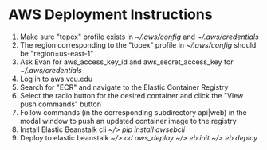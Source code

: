# AWS Deployment Instructions
1) Make sure "topex" profile exists in *~/.aws/config* and *~/.aws/credentials*
2) The region corresponding to the "topex" profile in *~/.aws/config* should be "region=us-east-1"
3) Ask Evan for aws_access_key_id and aws_secret_access_key for *~/.aws/credentials*
4) Log in to aws.vcu.edu
5) Search for "ECR" and navigate to the Elastic Container Registry
6) Select the radio button for the desired container and click the "View push commands" button
7) Follow commands (in the corresponding subdirectory api|web) in the modal window to push an updated container image to the registry
8) Install Elastic Beanstalk cli 
    *~/> pip install awsebcli*
9) Deploy to elastic beanstalk
    *~/> cd aws_deploy*
    *~/> eb init*
    *~/> eb deploy*